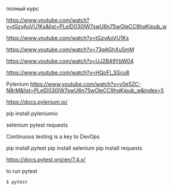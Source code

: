 полный курс

https://www.youtube.com/watch?v=tGzyAoVU1Ks&list=PLelD030IW7swU6n75wOIeCC9hqKipub_w 

https://www.youtube.com/watch?v=tGzyAoVU1Ks 

https://www.youtube.com/watch?v=73qAGhXu5mM  

https://www.youtube.com/watch?v=UJ2B49YbW04 

https://www.youtube.com/watch?v=HQoFI_SScu8 


Pylenium
https://www.youtube.com/watch?v=v0e5ZC-N8rM&list=PLelD030IW7swU6n75wOIeCC9hqKipub_w&index=5 

https://docs.pylenium.io/ 

pip install pyleniumio 


selenium 
pytest 
requests


Continuous testing is a key to DevOps 

pip install pytest 
pip install selenium 
pip install requests

https://docs.pytest.org/en/7.4.x/ 

to run pytest 
```bash
$ pytest
```

